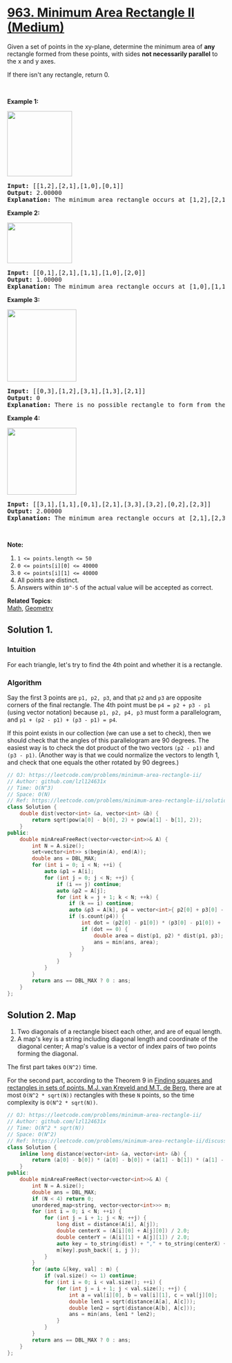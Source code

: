 # [963. Minimum Area Rectangle II (Medium)](https://leetcode.com/problems/minimum-area-rectangle-ii/)

<p>Given a set of points in the xy-plane, determine the minimum area of <strong>any</strong> rectangle formed from these points, with sides <strong>not necessarily parallel</strong> to the x and y axes.</p>

<p>If there isn't any rectangle, return 0.</p>

<p>&nbsp;</p>

<p><strong>Example 1:</strong></p>

<p><img alt="" src="https://assets.leetcode.com/uploads/2018/12/21/1a.png" style="width: 150px; height: 151px;"></p>

<pre><strong>Input: </strong><span id="example-input-1-1">[[1,2],[2,1],[1,0],[0,1]]</span>
<strong>Output: </strong><span id="example-output-1">2.00000
<strong>Explanation:</strong> </span><span>The minimum area rectangle occurs at [1,2],[2,1],[1,0],[0,1], with an area of 2.</span>
</pre>

<div>
<p><strong>Example 2:</strong></p>

<p><img alt="" src="https://assets.leetcode.com/uploads/2018/12/22/2.png" style="width: 150px; height: 94px;"></p>

<pre><strong>Input: </strong><span id="example-input-2-1">[[0,1],[2,1],[1,1],[1,0],[2,0]]</span>
<strong>Output: </strong><span id="example-output-2">1.00000
</span><strong>Explanation:</strong> The minimum area rectangle occurs at [1,0],[1,1],[2,1],[2,0], with an area of 1.
</pre>

<div>
<p><strong>Example 3:</strong></p>

<p><img alt="" src="https://assets.leetcode.com/uploads/2018/12/22/3.png" style="width: 160px; height: 167px;"></p>

<pre><strong>Input: </strong><span id="example-input-3-1">[[0,3],[1,2],[3,1],[1,3],[2,1]]</span>
<strong>Output: </strong><span id="example-output-3">0
</span><span><strong>Explanation:</strong> There is no possible rectangle to form from these points.</span>
</pre>

<div>
<p><strong>Example 4:</strong></p>

<p><img alt="" src="https://assets.leetcode.com/uploads/2018/12/21/4c.png" style="width: 160px; height: 155px;"></p>

<pre><strong>Input: </strong><span id="example-input-4-1">[[3,1],[1,1],[0,1],[2,1],[3,3],[3,2],[0,2],[2,3]]</span>
<strong>Output: </strong><span id="example-output-4">2.00000
</span><span><strong>Explanation:</strong> The minimum area rectangle occurs at [2,1],[2,3],[3,3],[3,1], with an area of 2.</span>
</pre>
</div>

<p>&nbsp;</p>
</div>
</div>

<p><strong>Note:</strong></p>

<ol>
	<li><code>1 &lt;= points.length &lt;= 50</code></li>
	<li><code>0 &lt;=&nbsp;points[i][0] &lt;=&nbsp;40000</code></li>
	<li><code>0 &lt;=&nbsp;points[i][1] &lt;=&nbsp;40000</code></li>
	<li>All points are distinct.</li>
	<li>Answers within <code>10^-5</code> of the actual value will be accepted as correct.</li>
</ol>


**Related Topics**:  
[Math](https://leetcode.com/tag/math/), [Geometry](https://leetcode.com/tag/geometry/)

## Solution 1.

### Intuition

For each triangle, let's try to find the 4th point and whether it is a rectangle.

### Algorithm

Say the first 3 points are `p1, p2, p3`, and that `p2` and `p3` are opposite corners of the final rectangle. The 4th point must be `p4 = p2 + p3 - p1` (using vector notation) because `p1, p2, p4, p3` must form a parallelogram, and `p1 + (p2 - p1) + (p3 - p1) = p4`.

If this point exists in our collection (we can use a set to check), then we should check that the angles of this parallelogram are 90 degrees. The easiest way is to check the dot product of the two vectors `(p2 - p1)` and `(p3 - p1)`. (Another way is that we could normalize the vectors to length 1, and check that one equals the other rotated by 90 degrees.)

```cpp
// OJ: https://leetcode.com/problems/minimum-area-rectangle-ii/
// Author: github.com/lzl124631x
// Time: O(N^3)
// Space: O(N)
// Ref: https://leetcode.com/problems/minimum-area-rectangle-ii/solution/
class Solution {
    double dist(vector<int> &a, vector<int> &b) {
        return sqrt(pow(a[0] - b[0], 2) + pow(a[1] - b[1], 2));
    }
public:
    double minAreaFreeRect(vector<vector<int>>& A) {
        int N = A.size();
        set<vector<int>> s(begin(A), end(A));
        double ans = DBL_MAX;
        for (int i = 0; i < N; ++i) {
            auto &p1 = A[i];
            for (int j = 0; j < N; ++j) {
                if (i == j) continue;
                auto &p2 = A[j];
                for (int k = j + 1; k < N; ++k) {
                    if (k == i) continue;
                    auto &p3 = A[k], p4 = vector<int>{ p2[0] + p3[0] - p1[0], p2[1] + p3[1] - p1[1] };
                    if (s.count(p4)) {
                        int dot = (p2[0] - p1[0]) * (p3[0] - p1[0]) + (p2[1] - p1[1]) * (p3[1] - p1[1]);
                        if (dot == 0) {
                            double area = dist(p1, p2) * dist(p1, p3);
                            ans = min(ans, area);
                        }
                    }
                }
            }
        }
        return ans == DBL_MAX ? 0 : ans;
    }
};
```

## Solution 2. Map

1. Two diagonals of a rectangle bisect each other, and are of equal length.
1. A map's key is a string including diagonal length and coordinate of the diagonal center; A map's value is a vector of index pairs of two points forming the diagonal.

The first part takes `O(N^2)` time.

For the second part, according to the Theorem 9 in [Finding squares and rectangles in sets of points. M.J. van Kreveld and M.T. de Berg](http://www.cs.uu.nl/research/techreps/repo/CS-1989/1989-10.pdf), there are at most `O(N^2 * sqrt(N))` rectangles with these `N` points, so the time complexity is `O(N^2 * sqrt(N))`.

```cpp
// OJ: https://leetcode.com/problems/minimum-area-rectangle-ii/
// Author: github.com/lzl124631x
// Time: O(N^2 * sqrt(N))
// Space: O(N^2)
// Ref: https://leetcode.com/problems/minimum-area-rectangle-ii/discuss/208361/JAVA-O(n2)-using-Map
class Solution {
    inline long distance(vector<int> &a, vector<int> &b) {
        return (a[0] - b[0]) * (a[0] - b[0]) + (a[1] - b[1]) * (a[1] - b[1]);
    }
public:
    double minAreaFreeRect(vector<vector<int>>& A) {
        int N = A.size();
        double ans = DBL_MAX;
        if (N < 4) return 0;
        unordered_map<string, vector<vector<int>>> m;
        for (int i = 0; i < N; ++i) {
            for (int j = i + 1; j < N; ++j) {
                long dist = distance(A[i], A[j]);
                double centerX = (A[i][0] + A[j][0]) / 2.0;
                double centerY = (A[i][1] + A[j][1]) / 2.0;
                auto key = to_string(dist) + "," + to_string(centerX) + "," + to_string(centerY);
                m[key].push_back({ i, j });
            }
        }
        for (auto &[key, val] : m) {
            if (val.size() <= 1) continue;
            for (int i = 0; i < val.size(); ++i) {
                for (int j = i + 1; j < val.size(); ++j) {
                    int a = val[i][0], b = val[i][1], c = val[j][0];
                    double len1 = sqrt(distance(A[a], A[c]));
                    double len2 = sqrt(distance(A[b], A[c]));
                    ans = min(ans, len1 * len2);
                }
            }
        }
        return ans == DBL_MAX ? 0 : ans;
    }
};
```